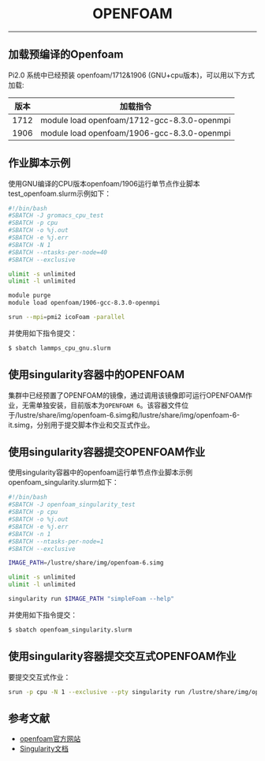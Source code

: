 # <center>OPENFOAM<center>

---------

## 加载预编译的Openfoam

Pi2.0 系统中已经预装 openfoam/1712&1906 (GNU+cpu版本)，可以用以下方式加载: 

版本|加载指令
---|:--:
1712| module load openfoam/1712-gcc-8.3.0-openmpi
1906| module load openfoam/1906-gcc-8.3.0-openmpi


## 作业脚本示例

使用GNU编译的CPU版本openfoam/1906运行单节点作业脚本test_openfoam.slurm示例如下：

```bash
#!/bin/bash
#SBATCH -J gromacs_cpu_test
#SBATCH -p cpu
#SBATCH -o %j.out
#SBATCH -e %j.err
#SBATCH -N 1
#SBATCH --ntasks-per-node=40
#SBATCH --exclusive

ulimit -s unlimited
ulimit -l unlimited

module purge
module load openfoam/1906-gcc-8.3.0-openmpi

srun --mpi=pmi2 icoFoam -parallel
```

并使用如下指令提交：

```bash
$ sbatch lammps_cpu_gnu.slurm
```

## 使用singularity容器中的OPENFOAM

集群中已经预置了OPENFOAM的镜像，通过调用该镜像即可运行OPENFOAM作业，无需单独安装，目前版本为`OPENFOAM 6`。该容器文件位于/lustre/share/img/openfoam-6.simg和/lustre/share/img/openfoam-6-it.simg，分别用于提交脚本作业和交互式作业。

## 使用singularity容器提交OPENFOAM作业

使用singularity容器中的openfoam运行单节点作业脚本示例openfoam_singularity.slurm如下：

```bash
#!/bin/bash
#SBATCH -J openfoam_singularity_test
#SBATCH -p cpu
#SBATCH -o %j.out
#SBATCH -e %j.err
#SBATCH -n 1
#SBATCH --ntasks-per-node=1
#SBATCH --exclusive

IMAGE_PATH=/lustre/share/img/openfoam-6.simg

ulimit -s unlimited
ulimit -l unlimited

singularity run $IMAGE_PATH "simpleFoam --help"
```

并使用如下指令提交：

```bash
$ sbatch openfoam_singularity.slurm
```

## 使用singularity容器提交交互式OPENFOAM作业

要提交交互式作业：

```bash
srun -p cpu -N 1 --exclusive --pty singularity run /lustre/share/img/openfoam-6-it.simg
```

## 参考文献

- [openfoam官方网站](https://openfoam.org/)
- [Singularity文档](https://sylabs.io/guides/3.5/user-guide/)
